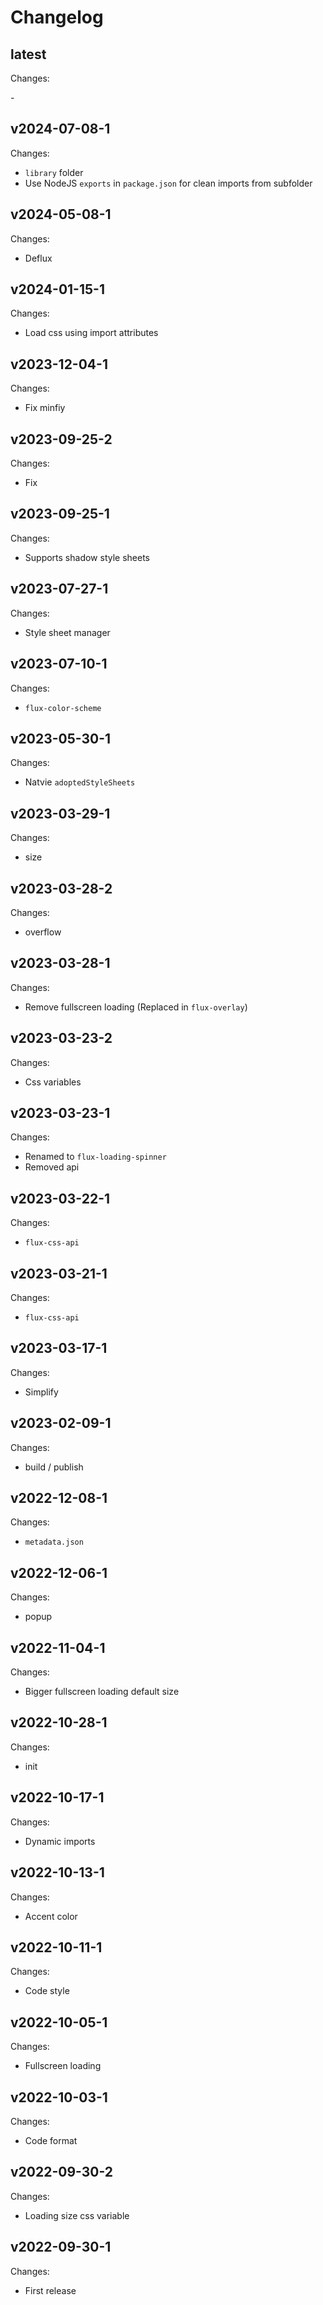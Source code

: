 # Changelog

## latest

Changes:

\-

## v2024-07-08-1

Changes:

- `library` folder
- Use NodeJS `exports` in `package.json` for clean imports from subfolder

## v2024-05-08-1

Changes:

- Deflux

## v2024-01-15-1

Changes:

- Load css using import attributes

## v2023-12-04-1

Changes:

- Fix minfiy

## v2023-09-25-2

Changes:

- Fix

## v2023-09-25-1

Changes:

- Supports shadow style sheets

## v2023-07-27-1

Changes:

- Style sheet manager

## v2023-07-10-1

Changes:

- `flux-color-scheme`

## v2023-05-30-1

Changes:

- Natvie `adoptedStyleSheets`

## v2023-03-29-1

Changes:

- size

## v2023-03-28-2

Changes:

- overflow

## v2023-03-28-1

Changes:

- Remove fullscreen loading (Replaced in `flux-overlay`)

## v2023-03-23-2

Changes:

- Css variables

## v2023-03-23-1

Changes:

- Renamed to `flux-loading-spinner`
- Removed api

## v2023-03-22-1

Changes:

- `flux-css-api`

## v2023-03-21-1

Changes:

- `flux-css-api`

## v2023-03-17-1

Changes:

- Simplify

## v2023-02-09-1

Changes:

- build / publish

## v2022-12-08-1

Changes:

- `metadata.json`

## v2022-12-06-1

Changes:

- popup

## v2022-11-04-1

Changes:

- Bigger fullscreen loading default size

## v2022-10-28-1

Changes:

- init

## v2022-10-17-1

Changes:

- Dynamic imports

## v2022-10-13-1

Changes:

- Accent color

## v2022-10-11-1

Changes:

- Code style

## v2022-10-05-1

Changes:

- Fullscreen loading

## v2022-10-03-1

Changes:

- Code format

## v2022-09-30-2

Changes:

- Loading size css variable

## v2022-09-30-1

Changes:

- First release
